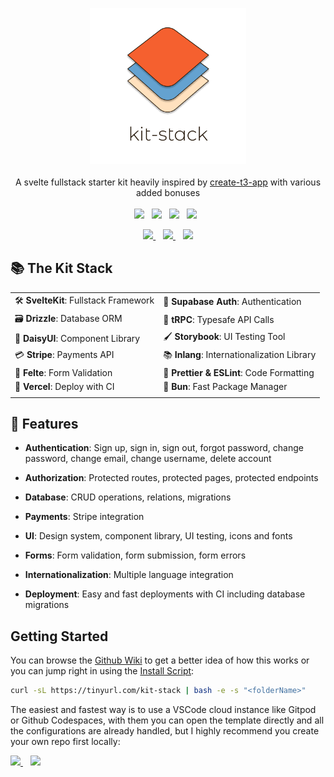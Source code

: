 <p align="center">
     <img src="https://raw.githubusercontent.com/albbus-stack/kit-stack/refs/heads/main/static/logo.svg" height="250"/>
     </br> </br>
     A svelte fullstack starter kit heavily inspired by <a href="https://create.t3.gg/">create-t3-app</a> with various added bonuses
     </br> </br>
     <img src="https://img.shields.io/badge/SvelteKit-FF3F00?style=for-the-badge&logo=svelte&logoColor=white"/>&nbsp;&nbsp;
     <img src="https://img.shields.io/badge/TypeScript-007ACC?style=for-the-badge&logo=typescript&logoColor=white"/>&nbsp;&nbsp;
     <img src="https://img.shields.io/badge/Supabase-2A9D69?style=for-the-badge&logo=supabase&logoColor=white"/>&nbsp;&nbsp;
     <img src="https://img.shields.io/badge/Vercel-000000?style=for-the-badge&logo=vercel&logoColor=white"/>&nbsp;&nbsp;
 </p>

 <p align="center">
  <a href="https://discord.gg/3JQHrs6juK">
     <img height="30" src="https://img.shields.io/badge/dynamic/json?url=https%3A%2F%2Fdiscord.com%2Fapi%2Finvites%2F3JQHrs6juK%3Fwith_counts%3Dtrue&query=%24.approximate_member_count&color=%235865F2&label=&suffix=%20members&logo=discord&logoColor=white&style=for-the-badge">
  </a>&nbsp;&nbsp;
  <a href="https://github.com/albbus-stack/kit-stack/wiki">
     <img height="30" src="https://img.shields.io/badge/Wiki-035757?label=&logo=github&style=for-the-badge">
  </a>&nbsp;&nbsp;
  <a href="https://github.com/albbus-stack/kit-stack/wiki/Install-Script">
     <img height="30" src="https://img.shields.io/badge/Install%20Script-222830?label=&logo=windowsterminal&logoColor=white&style=for-the-badge">
  </a>
 </p>
  
## 📚 The Kit Stack

|  |  |
|--|--|
| 🛠️ **SvelteKit**: Fullstack Framework | 🔐 **Supabase Auth**: Authentication |
| 🗃️ **Drizzle**: Database ORM | 🧹 **tRPC**: Typesafe API Calls |
| 🎨 **DaisyUI**: Component Library | 🖌 **Storybook**: UI Testing Tool |
| 💳 **Stripe**: Payments API | 📚 **Inlang**: Internationalization Library |
| 📝 **Felte**: Form Validation | 📃 **Prettier & ESLint**: Code Formatting |
| 🤖 **Vercel**: Deploy with CI | 🍞 **Bun**: Fast Package Manager |
|  |  |
  
## 🔌 Features
  
- **Authentication**: Sign up, sign in, sign out, forgot password, change password, change email, change username, delete account
  
- **Authorization**: Protected routes, protected pages, protected endpoints
  
- **Database**: CRUD operations, relations, migrations

- **Payments**: Stripe integration
  
- **UI**: Design system, component library, UI testing, icons and fonts
  
- **Forms**: Form validation, form submission, form errors

- **Internationalization**: Multiple language integration
  
- **Deployment**: Easy and fast deployments with CI including database migrations
  
## Getting Started
  
You can browse the [Github Wiki](https://github.com/albbus-stack/kit-stack/wiki) to get a better idea of how this works or you can jump right in using the [Install Script](https://github.com/albbus-stack/kit-stack/wiki/Install-Script):

```bash 
curl -sL https://tinyurl.com/kit-stack | bash -e -s "<folderName>"
```

The easiest and fastest way is to use a VSCode cloud instance like Gitpod or Github Codespaces, with them you can open the template directly and all the configurations are already handled, but I highly recommend you create your own repo first locally:

 <p>
  <a href="https://codespaces.new/albbus-stack/kit-stack">
     <img height="30" src="https://img.shields.io/badge/Open%20In%20Codespace-222830?label=&logo=github&logoColor=white&style=for-the-badge">
  </a>&nbsp;&nbsp;
  <a href="https://gitpod.io/#https://github.com/albbus-stack/kit-stack">
     <img height="30" src="https://img.shields.io/badge/Open%20In%20Gitpod-f78a0a?label=&logo=gitpod&logoColor=white&style=for-the-badge">
  </a>
 </p>

